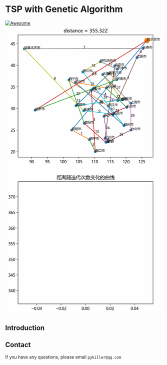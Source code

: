 # TSP with Genetic Algorithm


[![Awesome](https://cdn.rawgit.com/sindresorhus/awesome/d7305f38d29fed78fa85652e3a63e154dd8e8829/media/badge.svg)](https://github.com/xmhh/TSP_GA)
![demo](temp.gif)


##  Introduction

## Contact

If you have any questions, please email `pykiller@qq.com`